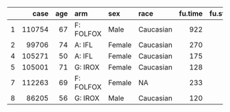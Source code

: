

|   |   case| age|arm       |sex    |race      | fu.time| fu.stat| ps|  hgb|      bmi| alk.phos| ast| mdquality.s|age.ord |
|:--|------:|---:|:---------|:------|:---------|-------:|-------:|--:|----:|--------:|--------:|---:|-----------:|:-------|
|1  | 110754|  67|F: FOLFOX |Male   |Caucasian |     922|       2|  0| 11.5| 25.09861|      160|  35|          NA|60-69   |
|2  |  99706|  74|A: IFL    |Female |Caucasian |     270|       2|  1| 10.7| 19.49786|      290|  52|           1|70-79   |
|4  | 105271|  50|A: IFL    |Female |Caucasian |     175|       2|  1| 11.1|       NA|      700| 100|           1|40-49   |
|5  | 105001|  71|G: IROX   |Female |Caucasian |     128|       2|  1| 12.6| 29.42922|      771|  68|           1|70-79   |
|7  | 112263|  69|F: FOLFOX |Female |NA        |     233|       2|  0| 13.0| 26.35352|      350|  35|          NA|60-69   |
|8  |  86205|  56|G: IROX   |Male   |Caucasian |     120|       2|  0| 10.2| 19.03673|      569|  27|           1|50-59   |
